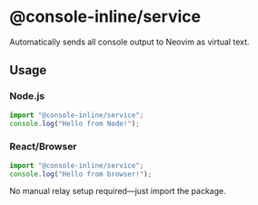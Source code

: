 # @console-inline/service

Automatically sends all console output to Neovim as virtual text.

## Usage

### Node.js

```js
import "@console-inline/service";
console.log("Hello from Node!");
```

### React/Browser

```js
import "@console-inline/service";
console.log("Hello from browser!");
```

No manual relay setup required—just import the package.
